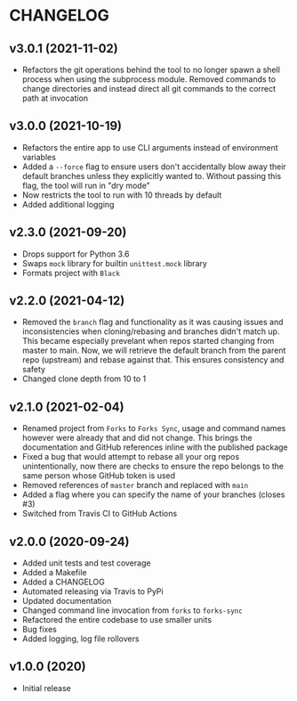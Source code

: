 # CHANGELOG

## v3.0.1 (2021-11-02)

* Refactors the git operations behind the tool to no longer spawn a shell process when using the subprocess module. Removed commands to change directories and instead direct all git commands to the correct path at invocation

## v3.0.0 (2021-10-19)

* Refactors the entire app to use CLI arguments instead of environment variables
* Added a `--force` flag to ensure users don't accidentally blow away their default branches unless they explicitly wanted to. Without passing this flag, the tool will run in "dry mode"
* Now restricts the tool to run with 10 threads by default
* Added additional logging

## v2.3.0 (2021-09-20)

* Drops support for Python 3.6
* Swaps `mock` library for builtin `unittest.mock` library
* Formats project with `Black`

## v2.2.0 (2021-04-12)

* Removed the `branch` flag and functionality as it was causing issues and inconsistencies when cloning/rebasing and branches didn't match up. This became especially prevelant when repos started changing from master to main. Now, we will retrieve the default branch from the parent repo (upstream) and rebase against that. This ensures consistency and safety
* Changed clone depth from 10 to 1

## v2.1.0 (2021-02-04)

* Renamed project from `Forks` to `Forks Sync`, usage and command names however were already that and did not change. This brings the documentation and GitHub references inline with the published package
* Fixed a bug that would attempt to rebase all your org repos unintentionally, now there are checks to ensure the repo belongs to the same person whose GitHub token is used
* Removed references of `master` branch and replaced with `main`
* Added a flag where you can specify the name of your branches (closes #3)
* Switched from Travis CI to GitHub Actions

## v2.0.0 (2020-09-24)

* Added unit tests and test coverage
* Added a Makefile
* Added a CHANGELOG
* Automated releasing via Travis to PyPi
* Updated documentation
* Changed command line invocation from `forks` to `forks-sync`
* Refactored the entire codebase to use smaller units
* Bug fixes
* Added logging, log file rollovers

## v1.0.0 (2020)

* Initial release
